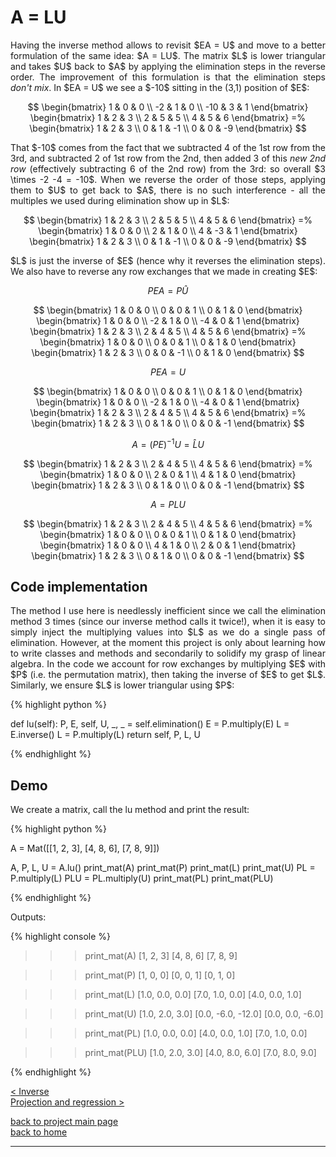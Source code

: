 # A = LU
<div style="text-align: justify">
<p>Having the inverse method allows to revisit $EA = U$ and move to a better
formulation of the same idea: $A = LU$. The matrix $L$ is lower triangular and
takes $U$ back to $A$ by applying the elimination steps in the reverse order.
The improvement of this formulation is that the elimination steps <i>don't
mix</i>. In $EA = U$ we see a $-10$ sitting in the (3,1) position of $E$:</p>
</div>

$$
  \begin{bmatrix}
    1 & 0 & 0 \\
    -2 & 1 & 0 \\
    -10 & 3 & 1
  \end{bmatrix}
  \begin{bmatrix}
    1 & 2 & 3 \\
    2 & 5 & 5 \\
    4 & 5 & 6
  \end{bmatrix} =%
  \begin{bmatrix}
    1 & 2 & 3 \\
    0 & 1 & -1 \\
    0 & 0 & -9
  \end{bmatrix}
$$

<div style="text-align: justify">
<p>That $-10$ comes from the fact that we subtracted 4 of the 1st row from the
3rd, and subtracted 2 of 1st row from the 2nd, then added 3 of this <i>new 2nd
row</i> (effectively subtracting 6 of the 2nd row) from the 3rd: so overall $3
\times -2 -4 = -10$. When we reverse the order of those steps, applying them to
$U$ to get back to $A$, there is no such interference - all the multiples we
used during elimination show up in $L$:</p>
<p></p>
</div>

$$
  \begin{bmatrix}
    1 & 2 & 3 \\
    2 & 5 & 5 \\
    4 & 5 & 6
  \end{bmatrix} =%
  \begin{bmatrix}
    1 & 0 & 0 \\
    2 & 1 & 0 \\
    4 & -3 & 1
  \end{bmatrix}
  \begin{bmatrix}
    1 & 2 & 3 \\
    0 & 1 & -1 \\
    0 & 0 & -9
  \end{bmatrix}
$$

<div style="text-align: justify">
<p>$L$ is just the inverse of $E$ (hence why it reverses the elimination
steps). We also have to reverse any row exchanges that we made in creating
$E$:</p>
</div>

$$
PEA = P\hat U
$$

$$
  \begin{bmatrix}
    1 & 0 & 0 \\
    0 & 0 & 1 \\
    0 & 1 & 0
  \end{bmatrix}
  \begin{bmatrix}
    1 & 0 & 0 \\
    -2 & 1 & 0 \\
    -4 & 0 & 1
  \end{bmatrix}
  \begin{bmatrix}
    1 & 2 & 3 \\
    2 & 4 & 5 \\
    4 & 5 & 6
  \end{bmatrix} =%
  \begin{bmatrix}
    1 & 0 & 0 \\
    0 & 0 & 1 \\
    0 & 1 & 0
  \end{bmatrix}
  \begin{bmatrix}
    1 & 2 & 3 \\
    0 & 0 & -1 \\
    0 & 1 & 0
  \end{bmatrix}
$$

$$
PEA = U
$$

$$
  \begin{bmatrix}
    1 & 0 & 0 \\
    0 & 0 & 1 \\
    0 & 1 & 0
  \end{bmatrix}
  \begin{bmatrix}
    1 & 0 & 0 \\
    -2 & 1 & 0 \\
    -4 & 0 & 1
  \end{bmatrix}
  \begin{bmatrix}
    1 & 2 & 3 \\
    2 & 4 & 5 \\
    4 & 5 & 6
  \end{bmatrix} =%
  \begin{bmatrix}
    1 & 2 & 3 \\
    0 & 1 & 0 \\
    0 & 0 & -1
  \end{bmatrix}
$$

$$
A = (PE)^{-1}U = \hat LU
$$

$$
  \begin{bmatrix}
    1 & 2 & 3 \\
    2 & 4 & 5 \\
    4 & 5 & 6
  \end{bmatrix} =%
  \begin{bmatrix}
    1 & 0 & 0 \\
    2 & 0 & 1 \\
    4 & 1 & 0
  \end{bmatrix}
  \begin{bmatrix}
    1 & 2 & 3 \\
    0 & 1 & 0 \\
    0 & 0 & -1
  \end{bmatrix}
$$

$$
A = PLU
$$

$$
  \begin{bmatrix}
    1 & 2 & 3 \\
    2 & 4 & 5 \\
    4 & 5 & 6
  \end{bmatrix} =%
  \begin{bmatrix}
    1 & 0 & 0 \\
    0 & 0 & 1 \\
    0 & 1 & 0
  \end{bmatrix}
  \begin{bmatrix}
    1 & 0 & 0 \\
    4 & 1 & 0 \\
    2 & 0 & 1
  \end{bmatrix}
  \begin{bmatrix}
    1 & 2 & 3 \\
    0 & 1 & 0 \\
    0 & 0 & -1
  \end{bmatrix}
$$

## Code implementation
<div style="text-align: justify">
<p>The method I use here is needlessly inefficient since we call the
elimination method 3 times (since our inverse method calls it twice!), when it
is easy to simply inject the multiplying values into $L$ as we do a single pass
of elimination. However, at the moment this project is only about learning how
to write classes and methods and secondarily to solidify my grasp of linear
algebra. In the code we account for row exchanges by multiplying $E$ with $P$
(i.e. the permutation matrix), then taking the inverse of $E$ to get $L$.
Similarly, we ensure $L$ is lower triangular using $P$:</p>
</div>

{% highlight python %}

def lu(self):
    P, E, self, U, _, _ = self.elimination()
    E = P.multiply(E)
    L = E.inverse()
    L = P.multiply(L)
    return self, P, L, U

{% endhighlight %}

## Demo

<div style="text-align: justify">
<p>We create a matrix, call the lu method and print the result:</p>
</div>

{% highlight python %}

A = Mat([[1, 2, 3],
         [4, 8, 6],
         [7, 8, 9]])

A, P, L, U = A.lu()
print_mat(A)
print_mat(P)
print_mat(L)
print_mat(U)
PL = P.multiply(L)
PLU = PL.multiply(U)
print_mat(PL)
print_mat(PLU)

{% endhighlight %}

Outputs:

{% highlight console %}

>>> print_mat(A)
[1, 2, 3]
[4, 8, 6]
[7, 8, 9]

>>> print_mat(P)
[1, 0, 0]
[0, 0, 1]
[0, 1, 0]

>>> print_mat(L)
[1.0, 0.0, 0.0]
[7.0, 1.0, 0.0]
[4.0, 0.0, 1.0]

>>> print_mat(U)
[1.0, 2.0, 3.0]
[0.0, -6.0, -12.0]
[0.0, 0.0, -6.0]

>>> print_mat(PL)
[1.0, 0.0, 0.0]
[4.0, 0.0, 1.0]
[7.0, 1.0, 0.0]

>>> print_mat(PLU)
[1.0, 2.0, 3.0]
[4.0, 8.0, 6.0]
[7.0, 8.0, 9.0]

{% endhighlight %}

[< Inverse](./inverse.md)\
[Projection and regression >](./projection_and_regression.md)

[back to project main page](./numpy_from_scratch.md)\
[back to home](../index.md)

---
<script src="https://utteranc.es/client.js"
        repo="Matt-A-Bennett/Matt-A-Bennett.github.io"
        issue-term="https://matt-a-bennett.github.io/numpy_from_scratch/lu_factorisation.html"
        theme="github-light"
        crossorigin="anonymous"
        async>
</script>

